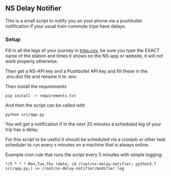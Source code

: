 ## NS Delay Notifier

This is a small script to notify you on your phone via a pushbullet notification if your usual train commute trips have delays.

### Setup

Fill in all the legs of your journey in [trips.csv](trips.csv), be sure you type the EXACT name of the station and times it shows on the NS-app or website, it will not work properly otherwise.

Then get a NS-API key and a Pushbullet API key and fill these in the .env.dist file and rename it to .env 

Then install the requirements
```
pip install -r requirements.txt
```

And then the script can be called with

```
python src/app.py
```

You will get a notification if in the next 20 minutes a scheduled leg of your trip has a delay.

For this script to be useful it should be scheduled via a cronjob or other task scheduler to run every x minutes on a machine that is always online.

Example cron rule that runs the script every 5 minutes with simple logging:
```
*/5 * * * Mon,Tue,Thu (date; cd /root/ns-delay-notifier; python3.7 src/app.py;) >> /root/ns-delay-notifier/modifier.log
```


